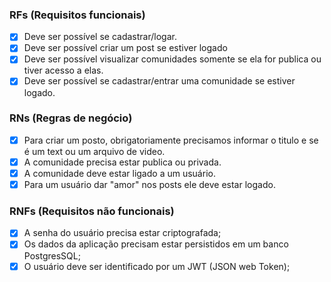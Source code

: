 ### RFs (Requisitos funcionais)

- [X] Deve ser possível se cadastrar/logar.
- [X] Deve ser possível criar um post se estiver logado
- [X] Deve ser possível visualizar comunidades somente se ela for publica ou tiver acesso a elas.
- [X] Deve ser possível se cadastrar/entrar uma comunidade se estiver logado.

### RNs (Regras de negócio)

- [X] Para criar um posto, obrigatoriamente precisamos informar o titulo e se é um text ou um arquivo de video.
- [X] A comunidade precisa estar publica ou privada.
- [X] A comunidade deve estar ligado a um usuário.
- [X] Para um usuário dar "amor" nos posts ele deve estar logado.

### RNFs (Requisitos não funcionais)

- [X] A senha do usuário precisa estar criptografada;
- [X] Os dados da aplicação precisam estar persistidos em um banco PostgresSQL;
- [X] O usuário deve ser identificado por um JWT (JSON web Token);
